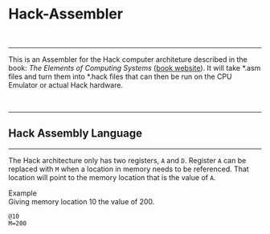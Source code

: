 # Hack-Assembler

<br />

---

This is an Assembler for the Hack computer architeture described in the book: *The Elements of Computing Systems* ([book website](http://www.nand2tetris.org)). It will take *.asm files and turn them into *.hack files that can then be run on the CPU Emulator or actual Hack hardware.

<br />

---

## Hack Assembly Language

---

The Hack architecture only has two registers, ```A``` and ```D```. Register ```A``` can be replaced with ```M``` when a location in memory needs to be referenced. That location will point to the memory location that is the value of ```A```.

Example
<br />
Giving memory location 10 the value of 200.

```
@10
M=200
```